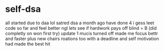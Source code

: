 # self-dsa
all started due to daa lol
satred dsa a month ago have done 4 i gess leet code so far and feel better ngl lets see if hardwork pays off
blind = B (did completly on won first try)
update 1 mucis turned off made me focus bettr and faster plus new chairs roations too with a deadline and self motivation had made the best hit
